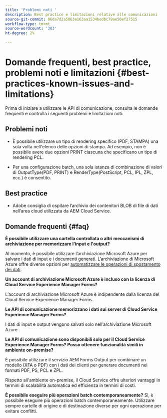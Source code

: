 ```yaml
---
title: 'Problemi noti '
description: Best practice e limitazioni relative alle comunicazioni
source-git-commit: 06da7d2a5063e163aa1534bedbc79ae50ef27515
workflow-type: tm+mt
source-wordcount: '303'
ht-degree: 2%

---
```



# Domande frequenti, best practice, problemi noti e limitazioni {#best-practices-known-issues-and-limitations}

Prima di iniziare a utilizzare le API di comunicazione, consulta le domande frequenti e controlla i seguenti problemi e limitazioni noti:

## Problemi noti

- È possibile utilizzare un tipo di rendering specifico (PDF, STAMPA) una sola volta nell&#39;elenco delle opzioni di stampa. Ad esempio, non è possibile avere due opzioni PRINT ciascuna che specificano un tipo di rendering PCL.

- Per una configurazione batch, una sola istanza di combinazione di valori di OutputType(PDF, PRINT) e RenderType(PostScript, PCL, IPL, ZPL, ecc.) è consentito.

## Best practice  

- Adobe consiglia di ospitare l’archivio dei contenitori BLOB di file di dati nell’area cloud utilizzata da AEM Cloud Service.

## Domande frequenti {#faq}

**È possibile utilizzare una cartella controllata o altri meccanismi di archiviazione per memorizzare l&#39;input e l&#39;output?**

Al momento, è possibile utilizzare l’archiviazione Microsoft Azure per salvare i dati di input e i documenti generati. L’archiviazione di Microsoft Azure offre diverse opzioni per [automatizzare le operazioni di spostamento dei dati](https://docs.microsoft.com/en-us/azure/storage/common/storage-use-azcopy-v10).

**Un account di archiviazione Microsoft Azure è incluso con la licenza di Cloud Service Experience Manager Forms?**

L’account di archiviazione Microsoft Azure è indipendente dalla licenza del Cloud Service Experience Manager Forms.

**Le API di comunicazione memorizzano i dati sui server di Cloud Service Experience Manager Forms?**

I dati di input e output vengono salvati solo nell’archiviazione Microsoft Azure.

**Le API di comunicazione sono disponibili solo per il Cloud Service Experience Manager Forms? Posso ottenere funzionalità simili in ambiente on-premise?**

È possibile utilizzare il servizio AEM Forms Output per combinare un modello (XFA o PDF) con i dati dei clienti per generare documenti nei formati PDF, PS, PCL e ZPL.

Rispetto all&#39;ambiente on-premise, il Cloud Service offre ulteriori vantaggi in termini di scalabilità automatica ed efficienza in termini di costi.

<!--**Where is data processed?**

**Who has access to data?**

**Is data encrypted?**

**Where is data hosted?** -->

**È possibile eseguire più operazioni batch contemporaneamente?**
Sì, è possibile eseguire più operazioni batch contemporaneamente. Utilizzare sempre cartelle di origine e di destinazione diverse per ogni operazione per evitare conflitti.
